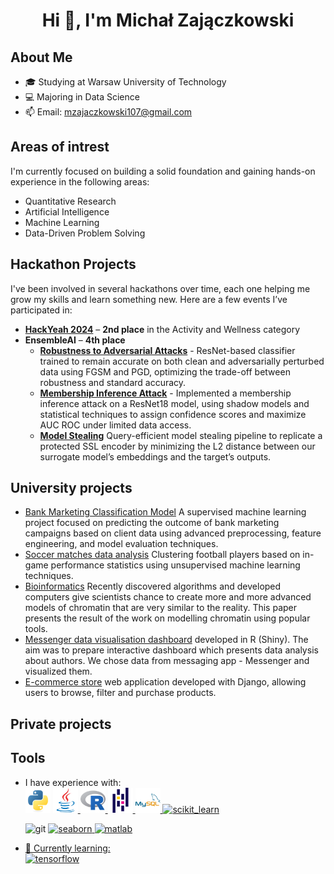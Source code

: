 <h1 align="center">Hi 👋, I'm Michał Zajączkowski</h1>

## About Me

- 🎓 Studying at Warsaw University of Technology
- 💻 Majoring in Data Science
- 📫 Email: mzajaczkowski107@gmail.com

## Areas of intrest
I'm currently focused on building a solid foundation and gaining hands-on experience in the following areas:
- Quantitative Research
- Artificial Intelligence
- Machine Learning
- Data-Driven Problem Solving


## Hackathon Projects  

I've been involved in several hackathons over time, each one helping me grow my skills and learn something new. Here are a few events I’ve participated in:

- [**HackYeah 2024**](https://github.com/Zajaczkowskim/PoopPatrol "Visit the repository") – **2nd place** in the Activity and Wellness category 
- **EnsembleAI** – **4th place**
  - [**Robustness to Adversarial Attacks**]("https://github.com/Zajaczkowskim/EnsembleAI-Robustness/tree/main") - ResNet-based classifier trained to remain accurate on both clean and adversarially perturbed data using FGSM and PGD, optimizing the trade-off between robustness and standard accuracy.
  - [**Membership Inference Attack**](https://github.com/Zajaczkowskim/PoopPatrol "Visit the repository") - Implemented a membership inference attack on a ResNet18 model, using shadow models and statistical techniques to assign confidence scores and maximize AUC ROC under limited data access.
  - [**Model Stealing**](https://github.com/Zajaczkowskim/PoopPatrol "Visit the repository") Query-efficient model stealing pipeline to replicate a protected SSL encoder by minimizing the L2 distance between our surrogate model’s embeddings and the target’s outputs.

## University projects
  - [Bank Marketing Classification Model](https://github.com/Zajaczkowskim/MachineLearning-project1) A supervised machine learning project focused on predicting the outcome of bank marketing campaigns based on client data using advanced preprocessing, feature engineering, and model evaluation techniques.
  - [Soccer matches data analysis](https://github.com/Zajaczkowskim/Soccer-matches-data-analysis) Clustering football players based on in-game performance statistics using unsupervised machine learning techniques.
  - [Bioinformatics](https://github.com/Zajaczkowskim/Bioinformatics_Project) Recently discovered algorithms and developed computers give scientists chance to create more and more advanced models of chromatin that are very similar to the reality. This paper presents the result of the work on modelling chromatin using popular tools.
  - [Messenger data visualisation dashboard](https://github.com/Zajaczkowskim/projectMe) developed in R (Shiny). The aim was to prepare interactive dashboard which presents data analysis about authors. We chose data from messaging app - Messenger and visualized them.
  - [E-commerce store](https://github.com/Zajaczkowskim/Django_Project) web application developed with Django, allowing users to browse, filter and purchase products.

## Private projects

## Tools
- I have experience with:
  <br>
  <img src="https://raw.githubusercontent.com/devicons/devicon/master/icons/python/python-original.svg" alt="python" width="40" height="40"/> </a> <a href="https://scikit-learn.org/" target="_blank" rel="noreferrer">
  <img src="https://raw.githubusercontent.com/devicons/devicon/master/icons/java/java-original.svg" alt="java" width="40" height="40"/> </a> <a href="https://www.mathworks.com/" target="_blank" rel="noreferrer">
  <img src="https://raw.githubusercontent.com/devicons/devicon/master/icons/r/r-original.svg" alt="R" width="40" height="40"/>
  <img src="https://raw.githubusercontent.com/devicons/devicon/2ae2a900d2f041da66e950e4d48052658d850630/icons/pandas/pandas-original.svg" alt="pandas" width="40" height="40"/> </a> <a href="https://www.python.org" target="_blank" rel="noreferrer">
  <img src="https://raw.githubusercontent.com/devicons/devicon/master/icons/mysql/mysql-original-wordmark.svg" alt="mysql" width="40" height="40"/> </a> <a href="https://pandas.pydata.org/" target="_blank" rel="noreferrer">
  <img src="https://upload.wikimedia.org/wikipedia/commons/0/05/Scikit_learn_logo_small.svg" alt="scikit_learn" width="40" height="40"/> </a>

  <img src="https://www.vectorlogo.zone/logos/git-scm/git-scm-icon.svg" alt="git" width="40" height="40"/> </a> <a href="https://www.java.com" target="_blank" rel="noreferrer"> 
  <img src="https://seaborn.pydata.org/_images/logo-mark-lightbg.svg" alt="seaborn" width="40" height="40"/> </a> <a href="https://www.tensorflow.org" target="_blank" rel="noreferrer"> 
  <img src="https://upload.wikimedia.org/wikipedia/commons/2/21/Matlab_Logo.png" alt="matlab" width="40" height="40"/> </a> <a href="https://www.mysql.com/" target="_blank" rel="noreferrer"> 
- 🌱 Currently learning:
  <br>
    <a href="https://seaborn.pydata.org/" target="_blank" rel="noreferrer">
   <img src="https://www.vectorlogo.zone/logos/tensorflow/tensorflow-icon.svg" alt="tensorflow" width="40" height="40"/> </a> </p>
